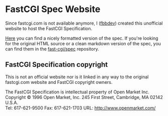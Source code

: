 # FastCGI Spec Website

Since fastcgi.com is not available anymore, I ([fbbdev](https://github.com/fbbdev)) created this unofficial website to host the FastCGI Specification.

[Here](https://fast-cgi.github.io) you can find a nicely formatted version of the spec. If you're looking for the original HTML source or a clean markdown version of the spec, you can find them in the [fast-cgi/spec](https://github.com/fast-cgi/spec) repository.

## FastCGI Specification copyright

This is not an official website nor is it linked in any way to the original fastcgi.com website and FastCGI copyright owners.

The FastCGI Specification is intellectual property of Open Market Inc.  
Copyright © 1996 Open Market, Inc. 245 First Street, Cambridge, MA 02142 U.S.A.  
Tel: 617-621-9500 Fax: 617-621-1703 URL: http://www.openmarket.com/
